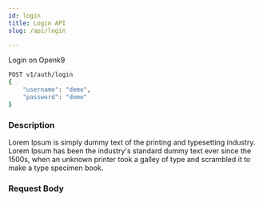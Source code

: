```yaml
---
id: login
title: Login API
slug: /api/login

---
```


Login on Openk9

```bash
POST v1/auth/login
{
	"username": "demo",
	"password": "demo"
}
```

### Description

Lorem Ipsum is simply dummy text of the printing and typesetting industry. Lorem Ipsum has been the industry's standard
dummy text ever since the 1500s, when an unknown printer took a galley of type and scrambled it to make a type specimen book.

### Request Body
